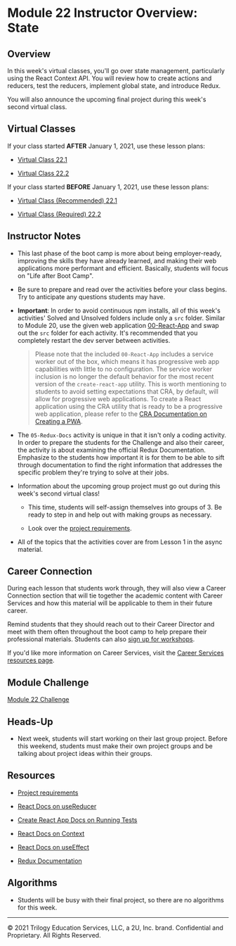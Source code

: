 # Module 22 Instructor Overview: State

## Overview

In this week's virtual classes, you'll go over state management, particularly using the React Context API. You will review how to create actions and reducers, test the reducers, implement global state, and introduce Redux.

You will also announce the upcoming final project during this week's second virtual class.

## Virtual Classes

If your class started **AFTER** January 1, 2021, use these lesson plans:

* [Virtual Class 22.1](./22.1-REQUIRED.md)

* [Virtual Class 22.2](./22.2-REQUIRED.md)

If your class started **BEFORE** January 1, 2021, use these lesson plans:

* [Virtual Class (Recommended) 22.1](./22.1-RECOMMENDED.md)

* [Virtual Class (Required) 22.2](./22.2-REQUIRED.md)

## Instructor Notes

* This last phase of the boot camp is more about being employer-ready, improving the skills they have already learned, and making their web applications more performant and efficient. Basically, students will focus on "Life after Boot Camp".

* Be sure to prepare and read over the activities before your class begins. Try to anticipate any questions students may have.

* **Important**: In order to avoid continuous npm installs, all of this week's activities' Solved and Unsolved folders include only a `src` folder. Similar to Module 20, use the given web application [00-React-App](../../01-Class-Content/22-State/01-Activities/00-React-App) and swap out the `src` folder for each activity. It's recommended that you completely restart the dev server between activities.

  > Please note that the included `00-React-App` includes a service worker out of the box, which means it has progressive web app capabilities with little to no configuration. The service worker inclusion is no longer the default behavior for the most recent version of the `create-react-app` utility. This is worth mentioning to students to avoid setting expectations that CRA, by default, will allow for progressive web applications. To create a React application using the CRA utility that is ready to be a progressive web application, please refer to the [CRA Documentation on Creating a PWA](https://create-react-app.dev/docs/making-a-progressive-web-app/).

* The `05-Redux-Docs` activity is unique in that it isn't only a coding activity. In order to prepare the students for the Challenge and also their career, the activity is about examining the official Redux Documentation. Emphasize to the students how important it is for them to be able to sift through documentation to find the right information that addresses the specific problem they're trying to solve at their jobs.

* Information about the upcoming group project must go out during this week's second virtual class!

  * This time, students will self-assign themselves into groups of 3. Be ready to step in and help out with making groups as necessary.

  * Look over the [project requirements](../../01-Class-Content/22-State/04-Supplemental/Project-Requirements.md).

* All of the topics that the activities cover are from Lesson 1 in the async material.

## Career Connection

During each lesson that students work through, they will also view a Career Connection section that will tie together the academic content with Career Services and how this material will be applicable to them in their future career.

Remind students that they should reach out to their Career Director and meet with them often throughout the boot camp to help prepare their professional materials. Students can also [sign up for workshops](https://careerservicesonlineevents.splashthat.com/).

If you'd like more information on Career Services, visit the [Career Services resources page](http://bit.ly/CodingCS).

## Module Challenge

[Module 22 Challenge](../../01-Class-Content/22-State/02-Challenge)

## Heads-Up

* Next week, students will start working on their last group project. Before this weekend, students must make their own project groups and be talking about project ideas within their groups.

## Resources

* [Project requirements](../../01-Class-Content/22-State/04-Supplemental/Project-Requirements.md)

* [React Docs on useReducer](https://reactjs.org/docs/hooks-reference.html#usereducer)

* [Create React App Docs on Running Tests](https://create-react-app.dev/docs/running-tests/)

* [React Docs on Context](https://reactjs.org/docs/context.html)

* [React Docs on useEffect](https://reactjs.org/docs/hooks-effect.html#tip-optimizing-performance-by-skipping-effects)

* [Redux Documentation](https://redux.js.org/)

## Algorithms

* Students will be busy with their final project, so there are no algorithms for this week.

---
© 2021 Trilogy Education Services, LLC, a 2U, Inc. brand.  Confidential and Proprietary.  All Rights Reserved.
